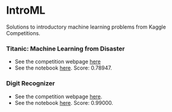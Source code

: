 # IntroML
Solutions to introductory machine learning problems from Kaggle Competitions.

### Titanic: Machine Learning from Disaster
* See the competition webpage [here](https://www.kaggle.com/c/titanic)
* See the notebook [here](titanic/titanic.ipynb). Score: 0.78947.

### Digit Recognizer
* See the competition webpage [here](https://www.kaggle.com/c/digit-recognizer).
* See the notebook [here](digit-recognizer/digit-recognizer.ipynb). Score: 0.99000.
